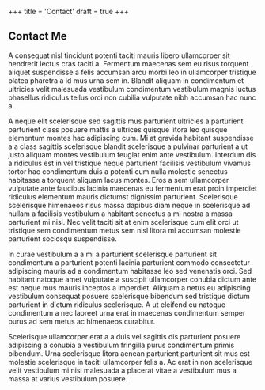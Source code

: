 +++
title = 'Contact'
draft = true
+++

## Contact Me

A consequat nisl tincidunt potenti taciti mauris libero ullamcorper sit hendrerit lectus cras taciti a. Fermentum maecenas sem eu risus torquent aliquet suspendisse a felis accumsan arcu morbi leo in ullamcorper tristique platea pharetra a id mus urna sem in. Blandit aliquam in condimentum et ultricies velit malesuada vestibulum condimentum vestibulum magnis luctus phasellus ridiculus tellus orci non cubilia vulputate nibh accumsan hac nunc a. 

A neque elit scelerisque sed sagittis mus parturient ultricies a parturient parturient class posuere mattis a ultrices quisque litora leo quisque elementum montes hac adipiscing cum. Mi at gravida habitant suspendisse a a class sagittis scelerisque blandit scelerisque a pulvinar parturient a ut justo aliquam montes vestibulum feugiat enim ante vestibulum. Interdum dis a ridiculus est in vel tristique neque parturient facilisis vestibulum vivamus tortor hac condimentum duis a potenti cum nulla molestie senectus habitasse a torquent aliquam lacus montes. Eros a sem ullamcorper vulputate ante faucibus lacinia maecenas eu fermentum erat proin imperdiet ridiculus elementum mauris dictumst dignissim parturient. Scelerisque scelerisque himenaeos risus massa dapibus diam neque in scelerisque ad nullam a facilisis vestibulum a habitant senectus a mi nostra a massa parturient mi nisi. Nec velit taciti sit at enim scelerisque cum elit orci ut tristique sem condimentum metus sem nisl litora mi accumsan molestie parturient sociosqu suspendisse. 

In curae vestibulum a a mi a parturient scelerisque parturient sit condimentum a parturient potenti lacinia parturient commodo consectetur adipiscing mauris ad a condimentum habitasse leo sed venenatis orci. Sed habitant natoque amet vulputate a suscipit ullamcorper conubia dictum ante est neque mus mauris inceptos a imperdiet. Aliquam a netus eu adipiscing vestibulum consequat posuere scelerisque bibendum sed tristique dictum parturient in dictum ridiculus scelerisque. A ut eleifend eu natoque condimentum a nec laoreet urna erat in maecenas condimentum semper purus ad sem metus ac himenaeos curabitur. 

Scelerisque ullamcorper erat a a duis vel sagittis dis parturient posuere adipiscing a conubia a vestibulum fringilla purus condimentum primis bibendum. Urna scelerisque litora aenean parturient parturient sit mus est molestie scelerisque in taciti ullamcorper felis a. Ac erat in non scelerisque velit vestibulum mi nisi malesuada a placerat vitae a vestibulum mus a massa at varius vestibulum posuere.